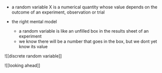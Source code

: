
- a random variable X is a numerical quantity whose value depends on the outcome of an experiment, observation or trial 

- the right mental model 
	- a random variable is like an unfilled box in the results sheet of an experiment 
	- we know there will be a number that goes in the box, but we dont yet know its value 

![[discrete random variable]]

![[looking ahead]]